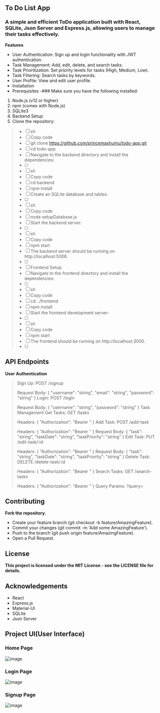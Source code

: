 ## **To Do List App**


### A simple and efficient ToDo application built with React, SQLite, Json Server and Express.js, allowing users to manage their tasks effectively.

**Features**

- User Authentication: Sign up and login functionality with JWT authentication.
- Task Management: Add, edit, delete, and search tasks.
- Task Prioritization: Set priority levels for tasks (High, Medium, Low).
- Task Filtering: Search tasks by keywords.
- User Profile: View and edit user profile.
- Installation
- Prerequisites
-### Make sure you have the following installed:
1. Node.js (v12 or higher)
2. npm (comes with Node.js)
3. SQLite3
4. Backend Setup
5. Clone the repository:

> - [ ] sh
> - [ ] Copy code
> - [ ] git clone https://github.com/princemashumu/todo-app.git
> - [ ] cd todo-app
> - [ ] Navigate to the backend directory and install the dependencies:
> - [ ] 
> - [ ] sh
> - [ ] Copy code
> - [ ] cd backend
> - [ ] npm install
> - [ ] Create an SQLite database and tables:
> - [ ] 
> - [ ] sh
> - [ ] Copy code
> - [ ] node setupDatabase.js
> - [ ] Start the backend server:
> - [ ] 
> - [ ] sh
> - [ ] Copy code
> - [ ] npm start
> - [ ] The backend server should be running on http://localhost:5006.
> - [ ] 
> - [ ] Frontend Setup
> - [ ] Navigate to the frontend directory and install the dependencies:
> - [ ] 
> - [ ] sh
> - [ ] Copy code
> - [ ] cd ../frontend
> - [ ] npm install
> - [ ] Start the frontend development server:
> - [ ] 
> - [ ] sh
> - [ ] Copy code
> - [ ] npm start
> - [ ] The frontend should be running on http://localhost:3000.
> - [ ] 
>


## API Endpoints
**User Authentication**

> Sign Up: POST /signup
> 
> Request Body: { "username": "string", "email": "string", "password": "string" }
> Login: POST /login
> 
> Request Body: { "username": "string", "password": "string" }
> Task Management
> Get Tasks: GET /tasks
> 
> Headers: { "Authorization": "Bearer <token>" }
> Add Task: POST /add-task
> 
> Headers: { "Authorization": "Bearer <token>" }
> Request Body: { "task": "string", "taskDate": "string", "taskPriority": "string" }
> Edit Task: PUT /edit-task/:id
> 
> Headers: { "Authorization": "Bearer <token>" }
> Request Body: { "task": "string", "taskDate": "string", "taskPriority": "string" }
> Delete Task: DELETE /delete-task/:id
> 
> Headers: { "Authorization": "Bearer <token>" }
> Search Tasks: GET /search-tasks
> 
> Headers: { "Authorization": "Bearer <token>" }
> Query Params: ?query=<search-term>

## Contributing
**Fork the repository.**

- Create your feature branch (git checkout -b feature/AmazingFeature).
- Commit your changes (git commit -m 'Add some AmazingFeature').
- Push to the branch (git push origin feature/AmazingFeature).
- Open a Pull Request.
## License
**This project is licensed under the MIT License - see the LICENSE file for details.**

## Acknowledgements

- React
- Express.js
- Material-UI
- SQLite
- Json Server

## Project UI(User Interface)
### Home Page
![image](https://github.com/user-attachments/assets/f21f6a7c-2e3c-4660-9aec-a8eb10e7a563)
### Login Page
![image](https://github.com/user-attachments/assets/6d2e510d-5bbc-4406-9e3e-257864302f6c)
### Signup Page
![image](https://github.com/user-attachments/assets/1936bd94-ac82-4321-8aab-0053c4945190)


